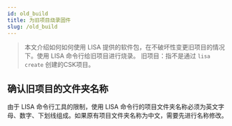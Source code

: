 ```yaml
---
id: old_build
title: 为旧项目烧录固件
slug: /old_build
---
```


>本文介绍如何如何使用 LISA 提供的软件包，在不破坏性变更旧项目的情况下。使用 LISA 命令行给旧项目进行烧录。
旧项目：指不是通过 `lisa create` 创建的CSK项目。

## 确认旧项目的文件夹名称

由于 LISA 命令行工具的限制，使用 LISA 命令行的项目文件夹名称必须为英文字母、数字、下划线组成。如果原有项目文件夹名称为中文，需要先进行名称修改。

## 